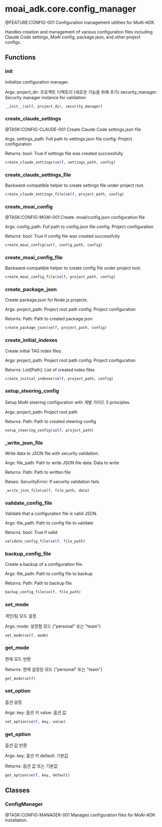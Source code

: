 # moai_adk.core.config_manager

@FEATURE:CONFIG-001 Configuration management utilities for MoAI-ADK

Handles creation and management of various configuration files including
Claude Code settings, MoAI config, package.json, and other project configs.

## Functions

### __init__

Initialize configuration manager.

Args:
    project_dir: 프로젝트 디렉토리 (새로운 기능을 위해 추가)
    security_manager: Security manager instance for validation

```python
__init__(self, project_dir, security_manager)
```

### create_claude_settings

@TASK:CONFIG-CLAUDE-001 Create Claude Code settings.json file

Args:
    settings_path: Full path to settings.json file
    config: Project configuration

Returns:
    bool: True if settings file was created successfully

```python
create_claude_settings(self, settings_path, config)
```

### create_claude_settings_file

Backward-compatible helper to create settings file under project root.

```python
create_claude_settings_file(self, project_path, config)
```

### create_moai_config

@TASK:CONFIG-MOAI-001 Create .moai/config.json configuration file

Args:
    config_path: Full path to config.json file
    config: Project configuration

Returns:
    bool: True if config file was created successfully

```python
create_moai_config(self, config_path, config)
```

### create_moai_config_file

Backward-compatible helper to create config file under project root.

```python
create_moai_config_file(self, project_path, config)
```

### create_package_json

Create package.json for Node.js projects.

Args:
    project_path: Project root path
    config: Project configuration

Returns:
    Path: Path to created package.json

```python
create_package_json(self, project_path, config)
```

### create_initial_indexes

Create initial  TAG index files.

Args:
    project_path: Project root path
    config: Project configuration

Returns:
    List[Path]: List of created index files

```python
create_initial_indexes(self, project_path, config)
```

### setup_steering_config

Setup MoAI steering configuration with 개발 가이드 5 principles.

Args:
    project_path: Project root path

Returns:
    Path: Path to created steering config

```python
setup_steering_config(self, project_path)
```

### _write_json_file

Write data to JSON file with security validation.

Args:
    file_path: Path to write JSON file
    data: Data to write

Returns:
    Path: Path to written file

Raises:
    SecurityError: If security validation fails

```python
_write_json_file(self, file_path, data)
```

### validate_config_file

Validate that a configuration file is valid JSON.

Args:
    file_path: Path to config file to validate

Returns:
    bool: True if valid

```python
validate_config_file(self, file_path)
```

### backup_config_file

Create a backup of a configuration file.

Args:
    file_path: Path to config file to backup

Returns:
    Path: Path to backup file

```python
backup_config_file(self, file_path)
```

### set_mode

개인/팀 모드 설정

Args:
    mode: 설정할 모드 ("personal" 또는 "team")

```python
set_mode(self, mode)
```

### get_mode

현재 모드 반환

Returns:
    현재 설정된 모드 ("personal" 또는 "team")

```python
get_mode(self)
```

### set_option

옵션 설정

Args:
    key: 옵션 키
    value: 옵션 값

```python
set_option(self, key, value)
```

### get_option

옵션 값 반환

Args:
    key: 옵션 키
    default: 기본값

Returns:
    옵션 값 또는 기본값

```python
get_option(self, key, default)
```

## Classes

### ConfigManager

@TASK:CONFIG-MANAGER-001 Manages configuration files for MoAI-ADK installation.
